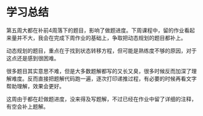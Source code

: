 # 学习总结

第五周大都在补前4周落下的题目，影响了做题进度。下周课程中，留的作业看起来量并不大，我会在完成下周作业的基础上，争取把动态规划的题目都补上。

动态规划的题目，重点在于找到状态转移方程，但可能是熟练度不够的原因，对于这点还是感到很困难。

很多题目其实意思不难，但是大多数题解都写的又长又臭，很多时候反而加深了理解难度。反而直接把题解代码跑一遍，逐次打印递推过程，有必要的时候再看文字帮助理解，效果会更好。

这周由于都在赶做题进度，没来得及写题解，不过已经在作业中留了详细的注释，有空会补上题解。
